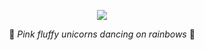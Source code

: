 <p align="center">
<img src="https://media.giphy.com/media/bHVvM76FEXh0Q/giphy.gif" align="center">

<p  align="center">🌈 <em>Pink fluffy unicorns dancing on rainbows</em> 🌈</p>
</p>

<!--
**lkreimann/lkreimann** is a ✨ _special_ ✨ repository because its `README.md` (this file) appears on your GitHub profile.

Here are some ideas to get you started:

- 🔭 I’m currently working on ...
- 🌱 I’m currently learning ...
- 👯 I’m looking to collaborate on ...
- 🤔 I’m looking for help with ...
- 💬 Ask me about ...
- 📫 How to reach me: ...
- 😄 Pronouns: ...
- ⚡ Fun fact: ...
-->
